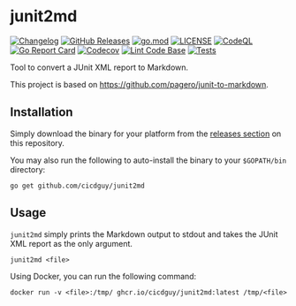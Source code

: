# junit2md

[![Changelog](https://img.shields.io/badge/changelog-Keep%20a%20Changelog-%23E05735)](CHANGELOG.md)
[![GitHub Releases](https://img.shields.io/github/v/release/cicdguy/junit2md)](https://github.com/cicdguy/junit2md/releases)
[![go.mod](https://img.shields.io/github/go-mod/go-version/cicdguy/junit2md)](go.mod)
[![LICENSE](https://img.shields.io/github/license/cicdguy/junit2md)](LICENSE.md)
[![CodeQL](https://github.com/cicdguy/junit2md/actions/workflows/codeql.yml/badge.svg)](https://github.com/cicdguy/junit2md/actions/workflows/codeql.yml)
[![Go Report Card](https://goreportcard.com/badge/github.com/cicdguy/junit2md)](https://goreportcard.com/report/github.com/cicdguy/junit2md)
[![Codecov](https://codecov.io/gh/cicdguy/junit2md/branch/main/graph/badge.svg)](https://codecov.io/gh/cicdguy/junit2md)
[![Lint Code Base](https://github.com/cicdguy/junit2md/actions/workflows/linter.yml/badge.svg)](https://github.com/cicdguy/junit2md/actions/workflows/linter.yml)
[![Tests](https://github.com/cicdguy/junit2md/actions/workflows/test.yml/badge.svg)](https://github.com/cicdguy/junit2md/actions/workflows/test.yml)

Tool to convert a JUnit XML report to Markdown.

This project is based on https://github.com/pagero/junit-to-markdown.

## Installation

Simply download the binary for your platform from the [releases section](https://github.com/cicdguy/junit2md/releases) on this repository.

You may also run the following to auto-install the binary to your `$GOPATH/bin` directory:

```shell
go get github.com/cicdguy/junit2md
```

## Usage

`junit2md` simply prints the Markdown output to stdout and takes the JUnit XML report as the only argument.

```shell
junit2md <file>
```

Using Docker, you can run the following command:

```
docker run -v <file>:/tmp/ ghcr.io/cicdguy/junit2md:latest /tmp/<file>
```
